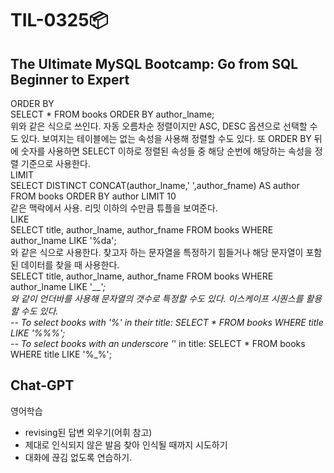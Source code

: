 # TIL-0325📦

## The Ultimate MySQL Bootcamp: Go from SQL Beginner to Expert

ORDER BY<br>
SELECT * FROM books ORDER BY author_lname;<br>
위와 같은 식으로 쓰인다. 자동 오름차순 정렬이지만 ASC, DESC 옵션으로 선택할 수도 있다.
보여지는 테이블에는 없는 속성을 사용해 정렬할 수도 있다.
또 ORDER BY 뒤에 숫자를 사용하면 SELECT 이하로 정렬된 속성들 중 해당 순번에 해당하는 속성을 정렬 기준으로 사용한다.
<br>LIMIT<br>
SELECT DISTINCT CONCAT(author_lname,' ',author_fname) 
AS author FROM books ORDER BY author LIMIT 10<br>
같은 맥락에서 사용.
리밋 이하의 수만큼 튜플을 보여준다.
<br>LIKE<br>
SELECT title, author_lname,	author_fname FROM books WHERE author_lname LIKE '%da';<br>
와 같은 식으로 사용한다. 찾고자 하는 문자열을 특정하기 힘들거나 해당 문자열이 포함된 데이터를 찾을 때 사용한다.<br>
SELECT title, author_lname,	author_fname FROM books WHERE author_lname LIKE '___';<br>
와 같이 언더바를 사용해 문자열의 갯수로 특정할 수도 있다.
이스케이프 시퀀스를 활용할 수도 있다.<br>
-- To select books with '%' in their title:
SELECT * FROM books
WHERE title LIKE '%\%%';<br> 
-- To select books with an underscore '_' in title:
SELECT * FROM books
WHERE title LIKE '%\_%';<br>

## Chat-GPT

영어학습<br>
- revising된 답변 외우기(어휘 참고)
- 제대로 인식되지 않은 발음 찾아 인식될 때까지 시도하기
- 대화에 끊김 없도록 연습하기.

